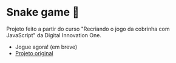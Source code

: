 # Snake game 🐍

Projeto feito a partir do curso "Recriando o jogo da cobrinha com JavaScript" da Digital Innovation One.

 - Jogue agora! (em breve)
 - [Projeto original](https://github.com/SpruceGabriela/snake-the-game)
